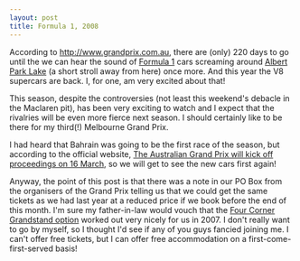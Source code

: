 ```yaml
---
layout: post
title: Formula 1, 2008
---
```




According to http://www.grandprix.com.au, there are (only) 220 days to go until
the we can hear the sound of [Formula 1](http://www.formula1.com/) cars
screaming around [Albert Park
Lake](http://www.schmap.com/melbourne/sights_prahran/#p=141504&amp;i=141504_1.jpg)
(a short stroll away from here) once more. And this year the V8 supercars are
back. I, for one, am very excited about that!


This season, despite the controversies (not least this weekend's debacle in the
Maclaren pit), has been very exciting to watch and I expect that the rivalries
will be even more fierce next season. I should certainly like to be there for my
third(!) Melbourne Grand Prix.


I had heard that Bahrain was going to be the first race of the season, but
according to the official website, [The Australian Grand Prix will kick off
proceedings on 16
March](http://www.formula1.com/news/headlines/2007/7/6548.html), so we will get
to see the new cars first again!


Anyway, the point of this post is that there was a note in our PO Box from the
organisers of the Grand Prix telling us that we could get the same tickets as we
had last year at a reduced price if we book before the end of this month. I'm
sure my father-in-law would vouch that the [Four Corner Grandstand
option](http://www.grandprix.com.au/default.aspx?s=four_corners) worked out very
nicely for us in 2007. I don't really want to go by myself, so I thought I'd see
if any of you guys fancied joining me. I can't offer free tickets, but I can
offer free accommodation on a first-come-first-served basis!

